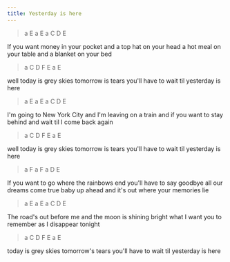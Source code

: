 ```yaml
---
title: Yesterday is here
---
```


<div class="music">

> a E a E a C D E

If you want money in your pocket
and a top hat on your head
a hot meal on your table
and a blanket on your bed

> a C D F E a E

well today is grey skies
tomorrow is tears
you'll have to wait til yesterday is here

> a E a E a C D E

I'm going to New York City
and I'm leaving on a train
and if you want to stay behind and
wait til I come back again

> a C D F E a E

well today is grey skies
tomorrow is tears
you'll have to wait til yesterday is here

> a F a F a D E

If you want to go
where the rainbows end
you'll have to say goodbye
all our dreams come true
baby up ahead
and it's out where your memories lie

> a E a E a C D E

The road's out before me
and the moon is shining bright
what I want you to remember
as I disappear tonight

> a C D F E a E

today is grey skies
tomorrow's tears
you'll have to wait til yesterday is here

</div>